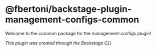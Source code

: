 # @fbertoni/backstage-plugin-management-configs-common

Welcome to the common package for the management-configs plugin!

_This plugin was created through the Backstage CLI_
